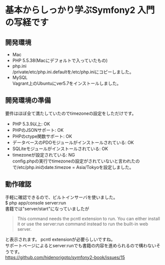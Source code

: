 # 基本からしっかり学ぶSymfony2 入門の写経です

## 開発環境
- Mac  
- PHP 5.5.38(Macにデフォルトで入っていたもの)
- php.ini  
/private/etc/php.ini.defaultを/etc/php.iniにコピーしました。  
- MySQL   
Vagrant上のUbuntuにver5.7をインストールしました。

## 開発環境の準備
要件はほぼ全て満たしていたのでtimezoneの設定をしただけです。
- PHP 5.3.9以上: OK  
- PHPのJSONサポート: OK
- PHPのctype関数サポート: OK
- データベースのPDOモジュールがインストールされている: OK
- SQLiteモジュールがインストールされている: OK
- timezoneが設定されている: NG  
config.phpの実行でtimezoneの設定がされていないと言われたので/etc/php.iniのdate.timezoe = Asia/Tokyoを設定しました。

## 動作確認
手軽に確認できるので、ビルトインサーバを使いました。  
$ php app/console server:run  
書籍では"server/start"になっていましたが
>This command needs the pcntl extension to run.
>You can either install it or use the server:run command instead to run the built-in web server.

と表示されます。
pcntl extensionが必要らしいですね。  
サポートページによるとserver:runでも書籍の内容を進められるので構わないそうです。  
https://github.com/hidenorigoto/symfony2-book/issues/15
